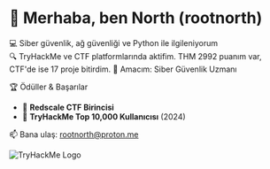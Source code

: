 # 👋 Merhaba, ben North (rootnorth)

💻 Siber güvenlik, ağ güvenliği ve Python ile ilgileniyorum  
🔍 TryHackMe ve CTF platformlarında aktifim. THM 2992 puanım var, CTF'de ise 17 proje bitirdim.
🎯 Amacım: Siber Güvenlik Uzmanı

🏆 Ödüller & Başarılar

- 🥇 **Redscale CTF Birincisi**
- 🎯 **TryHackMe Top 10,000 Kullanıcısı** (2024)

📫 Bana ulaş: rootnorth@proton.me

![TryHackMe Logo](https://tryhackme.com/img/logo/THMlogo-gray_scale.png)
